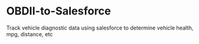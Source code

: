 # OBDII-to-Salesforce
Track vehicle diagnostic data using salesforce to determine vehicle health, mpg, distance, etc
